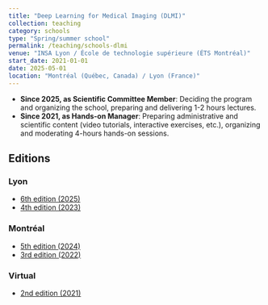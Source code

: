 ```yaml
---
title: "Deep Learning for Medical Imaging (DLMI)"
collection: teaching
category: schools
type: "Spring/summer school"
permalink: /teaching/schools-dlmi
venue: "INSA Lyon / École de technologie supérieure (ÉTS Montréal)"
start_date: 2021-01-01
date: 2025-05-01
location: "Montréal (Québec, Canada) / Lyon (France)"
---
```


- **Since 2025, as Scientific Committee Member**: Deciding the program and organizing the school, preparing and delivering 1-2 hours lectures.
- **Since 2021, as Hands-on Manager**: Preparing administrative and scientific content (video tutorials, interactive exercises, etc.), organizing and moderating 4-hours hands-on sessions.

## Editions

### Lyon
- [6th edition (2025)](https://deepimaging2025.sciencesconf.org)
- [4th edition (2023)](https://deepimaging2023.sciencesconf.org)

### Montréal
- [5th edition (2024)](https://event.fourwaves.com/dlmi2024)
- [3rd edition (2022)](https://event.fourwaves.com/dlmi2022)

### Virtual
- [2nd edition (2021)](https://deepimaging2019.sciencesconf.org)
